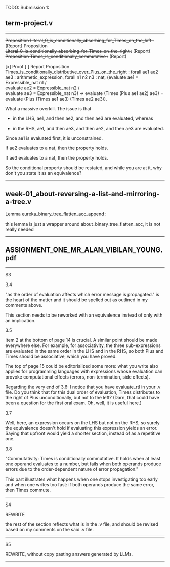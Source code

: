 TODO: Submission 1:

## term-project.v

-----

~~Proposition Literal_0_is_conditionally_absorbing_for_Times_on_the_left :~~ (Report)
~~Proposition Literal_0_is_conditionally_absorbing_for_Times_on_the_right :~~ (Report)
~~Proposition Times_is_conditionally_commutative  :~~ (Report)

[x] Proof
[ ] Report
Proposition Times_is_conditionally_distributive_over_Plus_on_the_right :
  forall ae1 ae2 ae3 : arithmetic_expression,
  forall n1 n2 n3 : nat,
  (evaluate ae1 = Expressible_nat n1 /\
   evaluate ae2 = Expressible_nat n2 /\
   evaluate ae3 = Expressible_nat n3) ->
    evaluate (Times (Plus ae1 ae2) ae3) =
    evaluate (Plus (Times ae1 ae3) (Times ae2 ae3)).

What a massive overkill.
The issue is that

* in the LHS, ae1, and then ae2, and then ae3 are evaluated, whereas

* in the RHS, ae1, and then ae3, and then ae2, and then ae3 are evaluated.

Since ae1 is evaluated first, it is unconstrained.

If ae2 evaluates to a nat, then the property holds.

If ae3 evaluates to a nat, then the property holds.

So the conditional property should be restated,
and while you are at it, why don't you state it as an equivalence?

-----

## week-01_about-reversing-a-list-and-mirroring-a-tree.v


Lemma eureka_binary_tree_flatten_acc_append :

this lemma is just a wrapper around about_binary_tree_flatten_acc,
it is not really needed

----------

## ASSIGNMENT_ONE_MR_ALAN_VIBILAN_YOUNG.pdf

-----

S3


3.4

"as the order of evaluation affects which error message is propagated."
is the heart of the matter and it should be spelled out as outlined in my comments above.

This section needs to be reworked with an equivalence instead of only with an implication.

3.5

Item 2 at the bottom of page 14 is crucial.
A similar point should be made everywhere else.
For example, for associativity, the three sub-expressions are evaluated in the same order in the LHS and in the RHS,
so both Plus and Times should be associative, which you have proved.

The top of page 15 could be editorialized some more:
what you write also applies for programming languages with expressions whose evaluation can provoke computational effects
(errors, non-termination, side effects).

Regarding the very end of 3.6:
I notice that you have evaluate_rtl in your .v file.
Do you think that for this dual order of evaluation,
Times distributes to the right of Plus unconditionally,
but not to the left?
(Darn, that could have been a question for the first oral exam.  Oh, well, it is useful here.)

3.7

Well, here, an expression occurs on the LHS but not on the RHS,
so surely the equivalence doesn't hold if evaluating this expression yields an error.
Saying that upfront would yield a shorter section,
instead of as a repetitive one.

3.8

"Commutativity: Times is conditionally commutative. It holds when at least one
operand evaluates to a number, but fails when both operands produce errors due
to the order-dependent nature of error propagation."

This part illustrates what happens when one stops investigating too early and when one writes too fast:
if both operands produce the same error, then Times commute.

------

S4


REWRITE

the rest of the section reflects what is in the .v file,
and should be revised based on my comments on the said .v file.

------

S5

REWRITE, without copy pasting answers generated by LLMs.

----------

